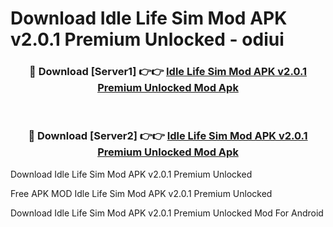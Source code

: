 # Download Idle Life Sim Mod APK v2.0.1 Premium Unlocked - odiui



<div align="center">
<h3>🔴 Download [Server1] 👉👉 <a href="https://momento.my/?title=Idle_Life_Sim_Mod_APK_v2.0.1_Premium_Unlocked">Idle Life Sim Mod APK v2.0.1 Premium Unlocked Mod Apk</a></h3><br>

<h3>🔴 Download [Server2] 👉👉 <a href="https://momento.my/?title=Idle_Life_Sim_Mod_APK_v2.0.1_Premium_Unlocked">Idle Life Sim Mod APK v2.0.1 Premium Unlocked Mod Apk</a></h3>
</div>



Download Idle Life Sim Mod APK v2.0.1 Premium Unlocked 

Free APK MOD Idle Life Sim Mod APK v2.0.1 Premium Unlocked 

Download Idle Life Sim Mod APK v2.0.1 Premium Unlocked Mod For Android
